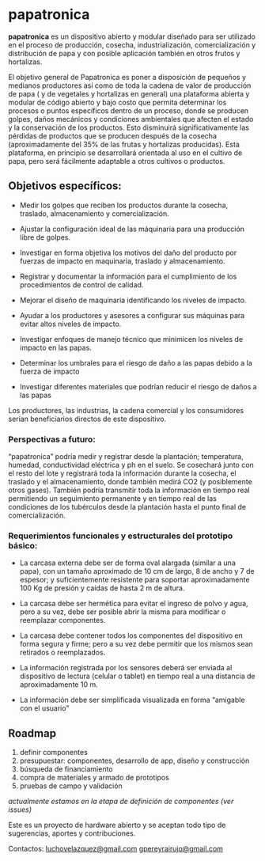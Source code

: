 # papatronica
**papatronica** es un dispositivo abierto y modular diseñado para ser utilizado en el proceso de producción, cosecha, industrialización, comercialización y distribución de papa y con posible aplicación también en otros frutos y hortalizas. 

El objetivo general de Papatronica es poner a disposición de pequeños y medianos productores así como de toda la cadena de valor de producción de papa ( y de vegetales y hortalizas en general) una plataforma abierta y modular de código abierto y bajo costo que permita determinar los procesos o puntos específicos dentro de un proceso, donde se producen golpes, daños mecánicos y condiciones ambientales que afecten el estado y la conservación de los productos. Esto disminuirá significativamente las pérdidas de productos que se producen después de la cosecha (aproximadamente del 35% de las frutas y hortalizas producidas).
Esta plataforma, en principio se desarrollará orientada al uso en el cultivo de papa, pero será fácilmente adaptable a otros cultivos o productos.
 
## Objetivos específicos: 


- Medir los golpes que reciben los productos durante la cosecha, traslado, almacenamiento y comercialización.

- Ajustar la configuración ideal de las máquinaria para una producción libre de golpes.

- Investigar en forma objetiva los motivos del daño del producto por fuerzas de impacto en maquinaria, traslado y almacenamiento.

- Registrar y documentar la información para el cumplimiento de los procedimientos de control de calidad.

- Mejorar el diseño de maquinaria identificando los niveles de impacto.

- Ayudar a los productores y asesores a configurar sus máquinas para evitar altos niveles de impacto.

- Investigar enfoques de manejo técnico que minimicen los niveles de impacto en las papas.

- Determinar los umbrales para el riesgo de daño a las papas debido a la fuerza de impacto

- Investigar diferentes materiales que podrían reducir el riesgo de daños a las papas

Los productores, las industrias, la cadena comercial y los consumidores serían beneficiarios directos de este dispositivo.


### Perspectivas a futuro: 
 “papatronica” podría medir y registrar desde la plantación; temperatura, humedad, conductividad eléctrica y ph en el suelo. Se cosechará junto con el resto del lote y registrará toda la información durante la cosecha, el traslado y el almacenamiento, donde también medirá CO2 (y posiblemente otros gases). También podría transmitir toda la información en tiempo real permitiendo un seguimiento permanente y en tiempo real de las condiciones de los tubérculos desde la plantación hasta el punto final de comercialización.
 
### Requerimientos funcionales y estructurales del prototipo básico:

- La carcasa externa debe ser de forma oval alargada (similar a una papa), con un tamaño aproximado de 10 cm de largo, 8 de ancho y 7 de espesor; y suficientemente resistente para soportar aproximadamente 100 Kg de presión y caídas de hasta 2 m de altura. 

- La carcasa debe ser hermética para evitar el ingreso de polvo y agua, pero a su vez, debe ser posible abrir la misma para modificar o reemplazar componentes.

- La carcasa debe contener todos los componentes del dispositivo en forma segura y firme; pero a su vez debe permitir que los mismos sean retirados o reemplazados.
 
- La información registrada por los sensores deberá ser enviada al dispositivo de lectura (celular o tablet) en tiempo real a una distancia de aproximadamente 10 m. 

- La información debe ser simplificada visualizada en forma  “amigable con el usuario”


## Roadmap
1. definir componentes
2. presupuestar: componentes, desarrollo de app, diseño y construcción
3. búsqueda de financiamiento
4. compra de materiales y armado de prototipos
5. pruebas de campo y validación

*actualmente estamos en la etapa de definición de componentes (ver issues)*

Este es un proyecto de hardware abierto y se aceptan todo tipo de sugerencias, aportes y contribuciones.

Contactos: luchovelazquez@gmail.com gpereyrairujo@gmail.com

